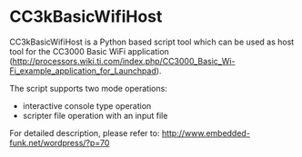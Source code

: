 CC3kBasicWifiHost
=================

CC3kBasicWifiHost is a Python based script tool which can be used as host tool
for the CC3000 Basic WiFi application (http://processors.wiki.ti.com/index.php/CC3000_Basic_Wi-Fi_example_application_for_Launchpad).

The script supports two mode operations:
- interactive console type operation
- scripter file operation with an input file

For detailed description, please refer to:
http://www.embedded-funk.net/wordpress/?p=70